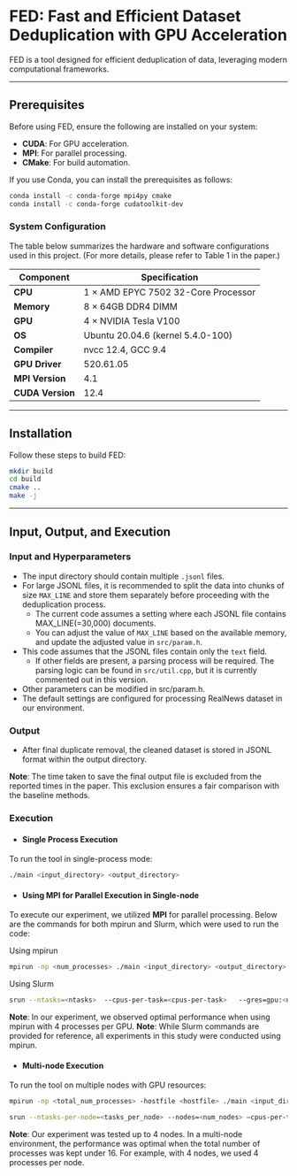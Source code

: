 # FED: Fast and Efficient Dataset Deduplication with GPU Acceleration

FED is a tool designed for efficient deduplication of data, leveraging modern computational frameworks.

---

## Prerequisites

Before using FED, ensure the following are installed on your system:

- ****CUDA****: For GPU acceleration.
- ****MPI****: For parallel processing.
- ****CMake****: For build automation.

If you use Conda, you can install the prerequisites as follows:

```bash
conda install -c conda-forge mpi4py cmake
conda install -c conda-forge cudatoolkit-dev
```

### System Configuration

The table below summarizes the hardware and software configurations used in this project.
(For more details, please refer to Table 1 in the paper.)

| Component         | Specification                       |
|------------------ |-------------------------------------|
| **CPU**           | 1 × AMD EPYC 7502 32-Core Processor |
| **Memory**        | 8 × 64GB DDR4 DIMM                  |
| **GPU**           | 4 × NVIDIA Tesla V100               |
| **OS**            | Ubuntu 20.04.6 (kernel 5.4.0-100)   |
| **Compiler**      | nvcc 12.4, GCC 9.4                  |
| **GPU Driver**    | 520.61.05                           |
| **MPI Version**   | 4.1                                 |
| **CUDA Version**  | 12.4                                |


---

## Installation

Follow these steps to build FED:

```bash
mkdir build
cd build
cmake ..
make -j
```

---

## Input, Output, and Execution

### Input and  Hyperparameters
- The input directory should contain multiple `.jsonl` files.
- For large JSONL files, it is recommended to split the data into chunks of size `MAX_LINE` and store them separately before proceeding with the deduplication process.
  - The current code assumes a setting where each JSONL file contains MAX_LINE(=30,000) documents.
  - You can adjust the value of `MAX_LINE` based on the available memory, and update the adjusted value in `src/param.h`.
- This code assumes that the JSONL files contain only the `text` field.  
  - If other fields are present, a parsing process will be required. The parsing logic can be found in `src/util.cpp`, but it is currently commented out in this version.
- Other parameters can be modified in src/param.h.
- The default settings are configured for processing RealNews dataset in our environment.

### Output
- After final duplicate removal, the cleaned dataset is stored in JSONL format within the output directory. 

**Note**: The time taken to save the final output file is excluded from the reported times in the paper. This exclusion ensures a fair comparison with the baseline methods.

### Execution

- ####  Single Process Execution
To run the tool in single-process mode:
```bash
./main <input_directory> <output_directory>
```

- #### Using MPI for Parallel Execution in Single-node
To execute our experiment, we utilized **MPI** for parallel processing. Below are the commands for both mpirun and Slurm, which were used to run the code:

Using mpirun
```bash
mpirun -np <num_processes> ./main <input_directory> <output_directory> 
```

Using Slurm
```bash
srun --ntasks=<ntasks>  --cpus-per-task=<cpus-per-task>   --gres=gpu:<num_gpus> --cpu-bind=cores --mpi=pmix --partition=<slurm partition>  ./main <input_directory> <output_directory>
```

**Note**: In our experiment, we observed optimal performance when using mpirun with 4 processes per GPU.
**Note**: While Slurm commands are provided for reference, all experiments in this study were conducted using mpirun.

- #### Multi-node Execution
To run the tool on multiple nodes with GPU resources:

```bash
mpirun -np <total_num_processes> -hostfile <hostfile> ./main <input_directory> <output_directory> 
```

```bash
srun --ntasks-per-node=<tasks_per_node> --nodes=<num_nodes> —cpus-per-task=<cpus-per-task> --gres=gpu:<num_gpus> --mpi=pmix --partition=<partition_name> ./main <input_directory> <output_directory>
```

**Note**: Our experiment was tested up to 4 nodes. In a multi-node environment, the performance was optimal when the total number of processes was kept under 16. For example, with 4 nodes, we used 4 processes per node.

